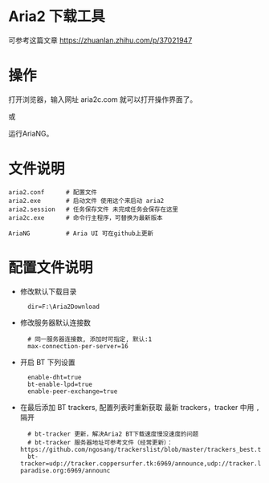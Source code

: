# Aria2 下载工具

可参考这篇文章 https://zhuanlan.zhihu.com/p/37021947

# 操作

打开浏览器，输入网址 aria2c.com 就可以打开操作界面了。

或

运行AriaNG。

# 文件说明

    aria2.conf      # 配置文件
    aria2.exe       # 启动文件 使用这个来启动 aria2
    aria2.session   # 任务保存文件 未完成任务会保存在这里
    aria2c.exe      # 命令行主程序，可替换为最新版本

    AriaNG          # Aria UI 可在github上更新

# 配置文件说明

* 修改默认下载目录

        dir=F:\Aria2Download

* 修改服务器默认连接数

        # 同一服务器连接数, 添加时可指定, 默认:1
        max-connection-per-server=16

* 开启 BT 下列设置

        enable-dht=true
        bt-enable-lpd=true
        enable-peer-exchange=true

* 在最后添加 BT trackers, 配置列表时重新获取 最新 trackers，tracker 中用 `,` 隔开

        # bt-tracker 更新，解决Aria2 BT下载速度慢没速度的问题
        # bt-tracker 服务器地址可参考文件（经常更新）：https://github.com/ngosang/trackerslist/blob/master/trackers_best.txt
        bt-tracker=udp://tracker.coppersurfer.tk:6969/announce,udp://tracker.leechers-paradise.org:6969/announc
